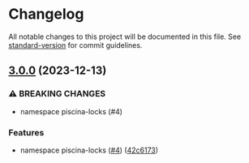 # Changelog

All notable changes to this project will be documented in this file. See [standard-version](https://github.com/conventional-changelog/standard-version) for commit guidelines.

## [3.0.0](https://github.com/piscinajs/piscina-locks/compare/v2.0.2...v3.0.0) (2023-12-13)


### ⚠ BREAKING CHANGES

* namespace piscina-locks (#4)

### Features

* namespace piscina-locks ([#4](https://github.com/piscinajs/piscina-locks/issues/4)) ([42c6173](https://github.com/piscinajs/piscina-locks/commit/42c61739920e2e73edbddbbdd844c3e4d49ab93d))
